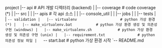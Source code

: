 project
|-- api                               # API 개발 디렉터리 (backend)
|   |-- coverage                      # code coverage (*)
|   |-- src
|   |   |-- apis                      # 각 api 소스
|   |   |-- console_util
|   |   |-- jobs
|   |   |-- tests
|   |   `-- validation
|   |-- virtualenv                    # python 가상 환경 (*)
|   |-- make_virtualenv.bat           # python 가상 환경 생성 및 의존성 구현 (windows)
|   |-- make_virtualenv.sh            # python 가상 환경 생성 및 의존성 구현 (unix)
|   |-- requirement.txt               # python 의존성 정보 파일
|   `-- start.bat                     # python 가상 환경 시작
`-- README.md          

